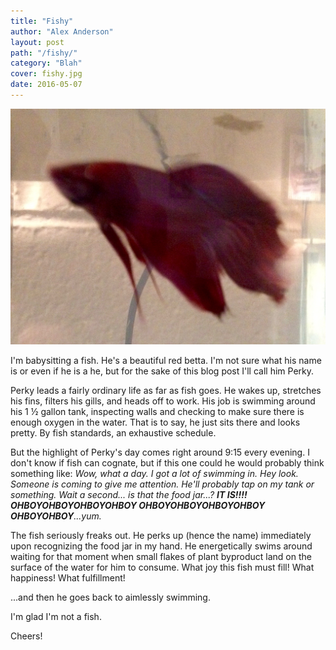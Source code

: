 ```yaml
---
title: "Fishy"
author: "Alex Anderson"
layout: post
path: "/fishy/"
category: "Blah"
cover: fishy.jpg
date: 2016-05-07
---
```


![Perky](fishy.jpg)

I'm babysitting a fish. He's a beautiful red betta. I'm not sure what his name is or even if he is a he, but for the sake of this blog post I'll call him Perky.

Perky leads a fairly ordinary life as far as fish goes. He wakes up, stretches his fins, filters his gills, and heads off to work. His job is swimming around his 1 ½ gallon tank, inspecting walls and checking to make sure there is enough oxygen in the water. That is to say, he just sits there and looks pretty. By fish standards, an exhaustive schedule.

But the highlight of Perky's day comes right around 9:15 every evening. I don't know if fish can cognate, but if this one could he would probably think something like: _Wow, what a day. I got a lot of swimming in. Hey look. Someone is coming to give me attention. He'll probably tap on my tank or something. Wait a second... is that the food jar...? **IT IS!!!! OHBOYOHBOYOHBOYOHBOY OHBOYOHBOYOHBOYOHBOY OHBOYOHBOY**...yum._

The fish seriously freaks out. He perks up (hence the name) immediately upon recognizing the food jar in my hand. He energetically swims around waiting for that moment when small flakes of plant byproduct land on the surface of the water for him to consume. What joy this fish must fill! What happiness! What fulfillment!

...and then he goes back to aimlessly swimming.

I'm glad I'm not a fish.

Cheers!
